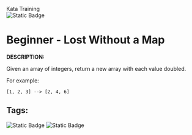 Kata Training <br>
![Static Badge](https://img.shields.io/badge/8kyu%20-%20black?style=flat&logo=codewars&labelColor=B1361E&color=black)

# Beginner - Lost Without a Map

**DESCRIPTION:**

Given an array of integers, return a new array with each value doubled.

For example:

`[1, 2, 3] --> [2, 4, 6]`

## Tags:

![Static Badge](https://img.shields.io/badge/fundamentals%20-%20purple?style=plastic) ![Static Badge](https://img.shields.io/badge/arrays%20-%20dodgerblue?style=plastic)